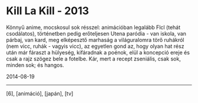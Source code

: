 # Kill La Kill - 2013

Könnyű anime, mocskosul sok résszel: animációban legalább Flcl (tehát csodálatos), történetben pedig erőteljesen Utena paródia - van iskola, van párbaj, van kard, meg elképesztő marhaság a világuralomra törő ruhákról (nem vicc, ruhák - vagyis vicc), az egyetlen gond az, hogy olyan hat rész után már fáraszt a hülyeség, kifáradnak a poénok, elül a koncepció ereje és csak a rajz szögez bele a fotelbe. Kár, mert a recept zseniális, csak sok, minden sok; és hangos.

2014-08-19 

----

[6], [animáció], [japán], [tv]
